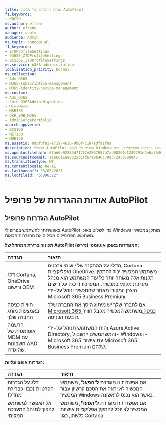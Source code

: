 ```yaml
---
title: אודות ההגדרות של פרופיל AutoPilot
f1.keywords:
- NOCSH
ms.author: efrene
author: efrene
manager: scotv
audience: Admin
ms.topic: conceptual
f1_keywords:
- ZTDProfileSettings
- O365E_ZTDProfileSettings
- BCS365_ZTDProfileSettings
ms.service: o365-administration
localization_priority: Normal
ms.collection:
- Adm_O365
- M365-subscription-management
- M365-identity-device-management
ms.custom:
- Adm_O365
- Core_O365Admin_Migration
- MiniMaven
- MSB365
- OKR_SMB_M365
- AdminSurgePortfolio
search.appverid:
- BCS160
- MET150
- MOE150
ms.assetid: 99bfbf81-e719-4630-9b0f-c187edfa1f8a
description: פרופילי AutoPilot עוזרים לך לקבוע Windows ההתקנה במכשירי משתמש. הפרופילים מכילים הגדרות ברירת מחדל והגדרות אופציונליות, כמו Cortana התקנה.
ms.openlocfilehash: 67ad6e92583d71207e2807657a7ad00261e1249291e2e6a7546f544ea924b394
ms.sourcegitcommit: a1b66e1e80c25d14d67a9b46c79ec7245d88e045
ms.translationtype: MT
ms.contentlocale: he-IL
ms.lasthandoff: 08/05/2021
ms.locfileid: "53896322"
---
```

# <a name="about-autopilot-profile-settings"></a>אודות ההגדרות של פרופיל AutoPilot

## <a name="autopilot-profile-settings"></a>הגדרות פרופיל AutoPilot

באפשרותך להשתמש בפרופילי AutoPilot כדי לשלוט באופן Windows מותקן במכשירי משתמש. הפרופילים מכילים את ההגדרות הבאות.
  
 **תכונות ברירת המחדל של AutoPilot (נדרש) המוגדרות באופן אוטומטי:**
  
|**הגדרה**|**תיאור**|
|:-----|:-----|
|דלג Cortana, OneDrive ורישום OEM  <br/> |מדלג על ההתקנה של יישומי צרכנים, Cortana ואפליקציות OneDrive. משתמש המכשיר יכול להתקין תקנות אלה מאוחר יותר כל עוד המשתמש הוא מנהל מערכת מקומי במכשיר. המערכת דילגה על רישום היצרן המקורי מאחר שהמכשיר ינוהל על-ידי Microsoft 365 Business Premium.  <br/> |
|חוויית כניסה באמצעות מותג החברה שלך  <br/> |אם לחברה שלך יש מיתוג הוסף את [החברה שלך Microsoft 365 כניסה,](../admin/setup/customize-sign-in-page.md)משתמש המכשיר מקבל חוויה זו בעת הכניסה.  <br/> |
|הרשמה אוטומטית של MDM עם חשבונות AAD שהוגדרו.  <br/> |זהות המשתמש תנוהל על-ידי Azure Active Directory, והמשתמשים יירשם ל- Windows ו- Microsoft 365 עם אישורי Microsoft 365 Business Premium שלהם.  <br/> |
   
 **הגדרות אופציונליות:**
  
|**הגדרה**|**תיאור**|
|:-----|:-----|
|דלג על הגדרות הפרטיות (כבוי כברירת מחדל)  <br/> |אם אפשרות זו מוגדרת **ל'הפעל',** משתמש המכשיר לא יראה את הסכם הרשיון עבור המכשיר Windows כאשר הוא נכנס לראשונה.  <br/> |
|אל תאפשר למשתמש להפוך למנהל המערכת המקומי  <br/> |אם אפשרות זו מוגדרת **ל'הפעל',** משתמש המכשיר לא יוכל להתקין אפליקציות אישיות כלשהן, כגון Cortana.<br/> |
